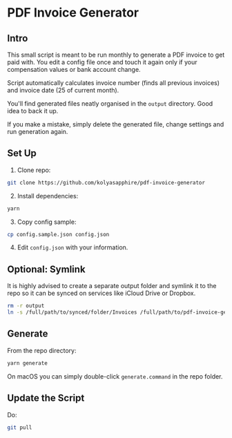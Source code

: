 # PDF Invoice Generator

## Intro

This small script is meant to be run monthly to generate a PDF invoice to get paid with.
You edit a config file once and touch it again only if your compensation values or bank account change.

Script automatically calculates invoice number (finds all previous invoices) and invoice date (25 of current month).

You'll find generated files neatly organised in the `output` directory. Good idea to back it up.

If you make a mistake, simply delete the generated file, change settings and run generation again.

## Set Up

1. Clone repo:

```bash
git clone https://github.com/kolyasapphire/pdf-invoice-generator
```

2. Install dependencies:

```bash
yarn
```

3. Copy config sample:

```bash
cp config.sample.json config.json
```

4. Edit `config.json` with your information.

## Optional: Symlink

It is highly advised to create a separate output folder and symlink it to the repo so it can be synced on services like iCloud Drive or Dropbox.

```bash
rm -r output
ln -s /full/path/to/synced/folder/Invoices /full/path/to/pdf-invoice-generator/output
```

## Generate

From the repo directory:

```bash
yarn generate
```

On macOS you can simply double-click `generate.command` in the repo folder.

## Update the Script

Do:

```bash
git pull
```

